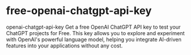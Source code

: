 # free-openai-chatgpt-api-key
openai-chatgpt-api-key Get a free OpenAI ChatGPT API key to test your ChatGPT projects for Free. This key allows you to explore and experiment with OpenAI's powerful language model, helping you integrate AI-driven features into your applications without any cost.
